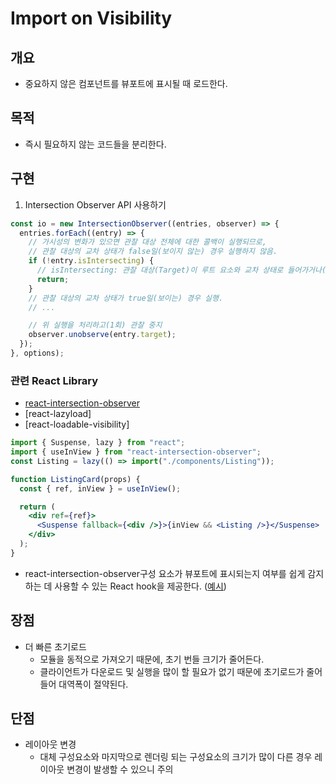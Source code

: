 # Import on Visibility

## 개요

- 중요하지 않은 컴포넌트를 뷰포트에 표시될 때 로드한다.

## 목적

- 즉시 필요하지 않는 코드들을 분리한다.

## 구현

1. Intersection Observer API 사용하기

```js
const io = new IntersectionObserver((entries, observer) => {
  entries.forEach((entry) => {
    // 가시성의 변화가 있으면 관찰 대상 전체에 대한 콜백이 실행되므로,
    // 관찰 대상의 교차 상태가 false일(보이지 않는) 경우 실행하지 않음.
    if (!entry.isIntersecting) {
      // isIntersecting: 관찰 대상(Target)이 루트 요소와 교차 상태로 들어가거나(true) 교차 상태에서 나가는지(false) 여부를 나타내는 값(Boolean)입니다.
      return;
    }
    // 관찰 대상의 교차 상태가 true일(보이는) 경우 실행.
    // ...

    // 위 실행을 처리하고(1회) 관찰 중지
    observer.unobserve(entry.target);
  });
}, options);
```

### 관련 React Library

- [react-intersection-observer](https://www.npmjs.com/package/react-intersection-observer)
- [react-lazyload]
- [react-loadable-visibility]

```jsx
import { Suspense, lazy } from "react";
import { useInView } from "react-intersection-observer";
const Listing = lazy(() => import("./components/Listing"));

function ListingCard(props) {
  const { ref, inView } = useInView();

  return (
    <div ref={ref}>
      <Suspense fallback={<div />}>{inView && <Listing />}</Suspense>
    </div>
  );
}
```

- react-intersection-observer구성 요소가 뷰포트에 표시되는지 여부를 쉽게 감지하는 데 사용할 수 있는 React hook을 제공한다. ([예시](https://stackblitz.com/edit/node-kkt7mj?file=src%2FApp.js))

## 장점

- 더 빠른 초기로드
  - 모듈을 동적으로 가져오기 때문에, 초기 번들 크기가 줄어든다.
  - 클라이언트가 다운로드 및 실행을 많이 할 필요가 없기 때문에 초기로드가 줄어들어 대역폭이 절약된다.

## 단점

- 레이아웃 변경
  - 대체 구성요소와 마지막으로 렌더링 되는 구성요소의 크기가 많이 다른 경우 레이아웃 변경이 발생할 수 있으니 주의
